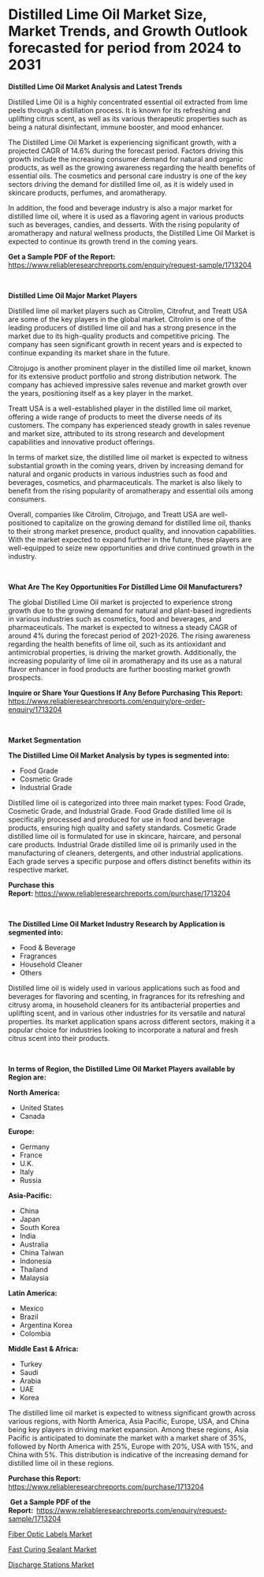 <p><h1>Distilled Lime Oil Market Size, Market Trends, and Growth Outlook forecasted for period from 2024 to 2031</h1></p><p><strong>Distilled Lime Oil Market Analysis and Latest Trends</strong></p>
<p><p>Distilled Lime Oil is a highly concentrated essential oil extracted from lime peels through a distillation process. It is known for its refreshing and uplifting citrus scent, as well as its various therapeutic properties such as being a natural disinfectant, immune booster, and mood enhancer.</p><p>The Distilled Lime Oil Market is experiencing significant growth, with a projected CAGR of 14.6% during the forecast period. Factors driving this growth include the increasing consumer demand for natural and organic products, as well as the growing awareness regarding the health benefits of essential oils. The cosmetics and personal care industry is one of the key sectors driving the demand for distilled lime oil, as it is widely used in skincare products, perfumes, and aromatherapy.</p><p>In addition, the food and beverage industry is also a major market for distilled lime oil, where it is used as a flavoring agent in various products such as beverages, candies, and desserts. With the rising popularity of aromatherapy and natural wellness products, the Distilled Lime Oil Market is expected to continue its growth trend in the coming years.</p></p>
<p><strong>Get a Sample PDF of the Report:&nbsp;</strong> <a href="https://www.reliableresearchreports.com/enquiry/request-sample/1713204">https://www.reliableresearchreports.com/enquiry/request-sample/1713204</a></p>
<p>&nbsp;</p>
<p><strong>Distilled Lime Oil Major Market Players</strong></p>
<p><p>Distilled lime oil market players such as Citrolim, Citrofrut, and Treatt USA are some of the key players in the global market. Citrolim is one of the leading producers of distilled lime oil and has a strong presence in the market due to its high-quality products and competitive pricing. The company has seen significant growth in recent years and is expected to continue expanding its market share in the future.</p><p>Citrojugo is another prominent player in the distilled lime oil market, known for its extensive product portfolio and strong distribution network. The company has achieved impressive sales revenue and market growth over the years, positioning itself as a key player in the market.</p><p>Treatt USA is a well-established player in the distilled lime oil market, offering a wide range of products to meet the diverse needs of its customers. The company has experienced steady growth in sales revenue and market size, attributed to its strong research and development capabilities and innovative product offerings.</p><p>In terms of market size, the distilled lime oil market is expected to witness substantial growth in the coming years, driven by increasing demand for natural and organic products in various industries such as food and beverages, cosmetics, and pharmaceuticals. The market is also likely to benefit from the rising popularity of aromatherapy and essential oils among consumers.</p><p>Overall, companies like Citrolim, Citrojugo, and Treatt USA are well-positioned to capitalize on the growing demand for distilled lime oil, thanks to their strong market presence, product quality, and innovation capabilities. With the market expected to expand further in the future, these players are well-equipped to seize new opportunities and drive continued growth in the industry.</p></p>
<p>&nbsp;</p>
<p><strong>What Are The Key Opportunities For Distilled Lime Oil Manufacturers?</strong></p>
<p><p>The global Distilled Lime Oil market is projected to experience strong growth due to the growing demand for natural and plant-based ingredients in various industries such as cosmetics, food and beverages, and pharmaceuticals. The market is expected to witness a steady CAGR of around 4% during the forecast period of 2021-2026. The rising awareness regarding the health benefits of lime oil, such as its antioxidant and antimicrobial properties, is driving the market growth. Additionally, the increasing popularity of lime oil in aromatherapy and its use as a natural flavor enhancer in food products are further boosting market growth prospects.</p></p>
<p><strong>Inquire or Share Your Questions If Any Before Purchasing This Report:</strong> <a href="https://www.reliableresearchreports.com/enquiry/pre-order-enquiry/1713204">https://www.reliableresearchreports.com/enquiry/pre-order-enquiry/1713204</a></p>
<p>&nbsp;</p>
<p><strong>Market Segmentation</strong></p>
<p><strong>The Distilled Lime Oil Market Analysis by types is segmented into:</strong></p>
<p><ul><li>Food Grade</li><li>Cosmetic Grade</li><li>Industrial Grade</li></ul></p>
<p><p>Distilled lime oil is categorized into three main market types: Food Grade, Cosmetic Grade, and Industrial Grade. Food Grade distilled lime oil is specifically processed and produced for use in food and beverage products, ensuring high quality and safety standards. Cosmetic Grade distilled lime oil is formulated for use in skincare, haircare, and personal care products. Industrial Grade distilled lime oil is primarily used in the manufacturing of cleaners, detergents, and other industrial applications. Each grade serves a specific purpose and offers distinct benefits within its respective market.</p></p>
<p><strong>Purchase this Report:&nbsp;</strong><a href="https://www.reliableresearchreports.com/purchase/1713204">https://www.reliableresearchreports.com/purchase/1713204</a></p>
<p>&nbsp;</p>
<p><strong>The Distilled Lime Oil Market Industry Research by Application is segmented into:</strong></p>
<p><ul><li>Food & Beverage</li><li>Fragrances</li><li>Household Cleaner</li><li>Others</li></ul></p>
<p><p>Distilled lime oil is widely used in various applications such as food and beverages for flavoring and scenting, in fragrances for its refreshing and citrusy aroma, in household cleaners for its antibacterial properties and uplifting scent, and in various other industries for its versatile and natural properties. Its market application spans across different sectors, making it a popular choice for industries looking to incorporate a natural and fresh citrus scent into their products.</p></p>
<p>&nbsp;</p>
<p><strong>In terms of Region, the Distilled Lime Oil Market Players available by Region are:</strong></p>
<p>
    <p> <strong> North America: </strong>
        <ul>
            <li>United States</li>
            <li>Canada</li>
        </ul>
        </p> 
    <p> <strong> Europe: </strong>
        <ul>
            <li>Germany</li>
            <li>France</li>
            <li>U.K.</li>
            <li>Italy</li>
            <li>Russia</li>
        </ul>
        </p> 
    <p> <strong> Asia-Pacific: </strong>
        <ul>
            <li>China</li>
            <li>Japan</li>
            <li>South Korea</li>
            <li>India</li>
            <li>Australia</li>
            <li>China Taiwan</li>
            <li>Indonesia</li>
            <li>Thailand</li>
            <li>Malaysia</li>
        </ul>
        </p> 
    <p> <strong> Latin America: </strong>
        <ul>
            <li>Mexico</li>
            <li>Brazil</li>
            <li>Argentina Korea</li>
            <li>Colombia</li>
        </ul>
        </p> 
    <p> <strong> Middle East & Africa: </strong>
        <ul>
            <li>Turkey</li>
            <li>Saudi</li>
            <li>Arabia</li>
            <li>UAE</li>
            <li>Korea</li>
        </ul>
    </p>
    </p>
<p><p>The distilled lime oil market is expected to witness significant growth across various regions, with North America, Asia Pacific, Europe, USA, and China being key players in driving market expansion. Among these regions, Asia Pacific is anticipated to dominate the market with a market share of 35%, followed by North America with 25%, Europe with 20%, USA with 15%, and China with 5%. This distribution is indicative of the increasing demand for distilled lime oil in these regions.</p></p>
<p><strong>Purchase this Report: </strong><a href="https://www.reliableresearchreports.com/purchase/1713204">https://www.reliableresearchreports.com/purchase/1713204</a></p>
<p>&nbsp;<strong>Get a Sample PDF of the Report:&nbsp;&nbsp;</strong><a href="https://www.reliableresearchreports.com/enquiry/request-sample/1713204">https://www.reliableresearchreports.com/enquiry/request-sample/1713204</a></p>
<p><strong></strong></p>
<p><p><a href="https://github.com/edytherolanlouisejk1miz0wig/Market-Research-Report-List-1/blob/main/fiber-optic-labels-market.md">Fiber Optic Labels Market</a></p><p><a href="https://github.com/peachesmcdowel1/Market-Research-Report-List-1/blob/main/fast-curing-sealant-market.md">Fast Curing Sealant Market</a></p><p><a href="https://view.publitas.com/reportprime-1/discharge-stations-market-research-report-forecasted-for-period-from-2023-2030-by-market-type-market-application-and-region/">Discharge Stations Market</a></p></p>